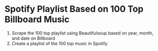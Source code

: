 # Spotify Playlist Based on 100 Top Billboard Music

1. Scrape the 100 top playlist using Beautifulsoup based on year, month, and date on Billboard
2. Create a playlist of the 100 top music in Spotify